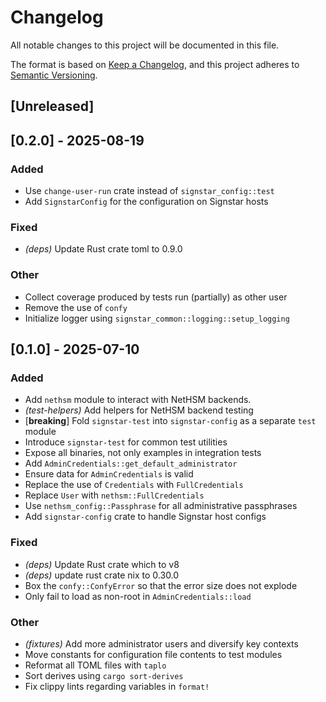 # Changelog

All notable changes to this project will be documented in this file.

The format is based on [Keep a Changelog](https://keepachangelog.com/en/1.0.0/),
and this project adheres to [Semantic Versioning](https://semver.org/spec/v2.0.0.html).

## [Unreleased]

## [0.2.0] - 2025-08-19

### Added

- Use `change-user-run` crate instead of `signstar_config::test`
- Add `SignstarConfig` for the configuration on Signstar hosts

### Fixed

- *(deps)* Update Rust crate toml to 0.9.0

### Other

- Collect coverage produced by tests run (partially) as other user
- Remove the use of `confy`
- Initialize logger using `signstar_common::logging::setup_logging`

## [0.1.0] - 2025-07-10

### Added

- Add `nethsm` module to interact with NetHSM backends.
- *(test-helpers)* Add helpers for NetHSM backend testing
- [**breaking**] Fold `signstar-test` into `signstar-config` as a separate `test` module
- Introduce `signstar-test` for common test utilities
- Expose all binaries, not only examples in integration tests
- Add `AdminCredentials::get_default_administrator`
- Ensure data for `AdminCredentials` is valid
- Replace the use of `Credentials` with `FullCredentials`
- Replace `User` with `nethsm::FullCredentials`
- Use `nethsm_config::Passphrase` for all administrative passphrases
- Add `signstar-config` crate to handle Signstar host configs

### Fixed

- *(deps)* Update Rust crate which to v8
- *(deps)* update rust crate nix to 0.30.0
- Box the `confy::ConfyError` so that the error size does not explode
- Only fail to load as non-root in `AdminCredentials::load`

### Other

- *(fixtures)* Add more administrator users and diversify key contexts
- Move constants for configuration file contents to test modules
- Reformat all TOML files with `taplo`
- Sort derives using `cargo sort-derives`
- Fix clippy lints regarding variables in `format!`
